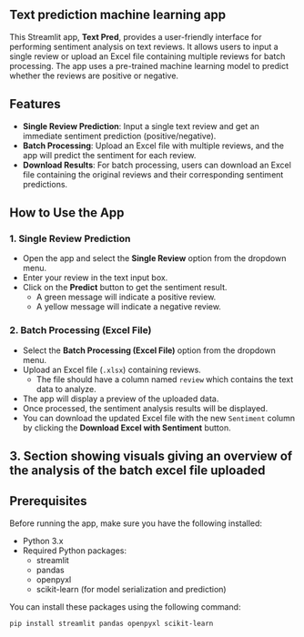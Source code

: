 ## Text prediction machine learning app

This Streamlit app, **Text Pred**, provides a user-friendly interface for performing sentiment analysis on text reviews. It allows users to input a single review or upload an Excel file containing multiple reviews for batch processing. The app uses a pre-trained machine learning model to predict whether the reviews are positive or negative.

## Features

- **Single Review Prediction**: Input a single text review and get an immediate sentiment prediction (positive/negative).
- **Batch Processing**: Upload an Excel file with multiple reviews, and the app will predict the sentiment for each review.
- **Download Results**: For batch processing, users can download an Excel file containing the original reviews and their corresponding sentiment predictions.

## How to Use the App

### 1. Single Review Prediction

- Open the app and select the **Single Review** option from the dropdown menu.
- Enter your review in the text input box.
- Click on the **Predict** button to get the sentiment result.
  - A green message will indicate a positive review.
  - A yellow message will indicate a negative review.

### 2. Batch Processing (Excel File)

- Select the **Batch Processing (Excel File)** option from the dropdown menu.
- Upload an Excel file (`.xlsx`) containing reviews.
  - The file should have a column named `review` which contains the text data to analyze.
- The app will display a preview of the uploaded data.
- Once processed, the sentiment analysis results will be displayed.
- You can download the updated Excel file with the new `Sentiment` column by clicking the **Download Excel with Sentiment** button.
## 3. Section showing visuals giving an overview of the analysis of the batch excel file uploaded

## Prerequisites

Before running the app, make sure you have the following installed:

- Python 3.x
- Required Python packages:
  - streamlit
  - pandas
  - openpyxl
  - scikit-learn (for model serialization and prediction)

You can install these packages using the following command:

```bash
pip install streamlit pandas openpyxl scikit-learn
